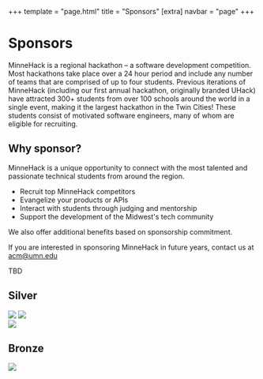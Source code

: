 +++
template = "page.html"
title = "Sponsors"
[extra]
navbar = "page"
+++

# Sponsors

MinneHack is a regional hackathon – a software development competition. Most hackathons take place over a 24 hour period and include any number of teams that are comprised of up to four students. Previous iterations of MinneHack (including our first annual hackathon, originally branded UHack) have attracted 300+ students from over 100 schools around the world in a single event, making it the largest hackathon in the Twin Cities! These students consist of motivated software engineers, many of whom are eligible for recruiting.

## Why sponsor?
    
MinneHack is a unique opportunity to connect with the most talented and passionate technical students from around the region.

- Recruit top MinneHack competitors
- Evangelize your products or APIs
- Interact with students through judging and mentorship
- Support the development of the Midwest's tech community

We also offer additional benefits based on sponsorship commitment.

If you are interested in sponsoring MinneHack in future years, contact us at [acm@umn.edu](acm@umn.edu)

TBD

<div class="sponsors sponsorship">
    <div class="silver box">
		<h2>Silver</h2>
		<div class="sponsorship-info sponsor-logos">
 			<a href="https://www.ecolab.com"><img src="/images/ecolab.svg"></img></a>
 			<a href="https://www.genesis10.com"><img src="/images/genesis10.png"></img></a>
		</div>
        <div class="sponsorship-info sponsor-logos">
			<a href="https://www.bestbuy.com"><img src="/images/bestbuy.png"></img></a>
		</div>
	</div>
    <div class="bronze box">
		<h2>Bronze</h2>
		<div class="sponsorship-info sponsor-logos">
			<a href="https://www.brooksource.com"><img src="/images/brooksource.png"></img></a>
		</div>
	</div>
</div>
